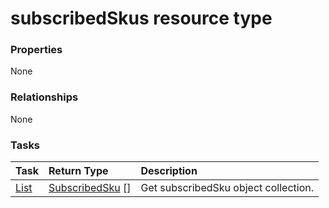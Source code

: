 # subscribedSkus resource type



### Properties
None

### Relationships
None


### Tasks

| Task		   | Return Type	|Description|
|:---------------|:--------|:----------|
|[List](../api/subscribedsku_list.md) | [SubscribedSku](subscribedsku.md) [] |Get subscribedSku object collection. |

<!-- uuid: 3134d8c2-a5b7-43d9-bc17-bc1fcae92309
2015-10-12 23:19:40 UTC -->